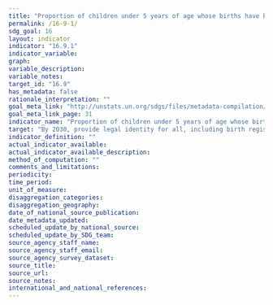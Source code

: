 ```yaml
---
title: "Proportion of children under 5 years of age whose births have been registered with a civil authority, by age"
permalink: /16-9-1/
sdg_goal: 16
layout: indicator
indicator: "16.9.1"
indicator_variable: 
graph: 
variable_description: 
variable_notes: 
target_id: "16.9"
has_metadata: false
rationale_interpretation: ""
goal_meta_link: "http://unstats.un.org/sdgs/files/metadata-compilation/Metadata-Goal-16.pdf"
goal_meta_link_page: 31
indicator_name: "Proportion of children under 5 years of age whose births have been registered with a civil authority, by age"
target: "By 2030, provide legal identity for all, including birth registration."
indicator_definition: ""
actual_indicator_available: 
actual_indicator_available_description: 
method_of_computation: ""
comments_and_limitations: 
periodicity: 
time_period: 
unit_of_measure: 
disaggregation_categories: 
disaggregation_geography: 
date_of_national_source_publication: 
date_metadata_updated: 
scheduled_update_by_national_source: 
scheduled_update_by_SDG_team: 
source_agency_staff_name: 
source_agency_staff_email: 
source_agency_survey_dataset: 
source_title: 
source_url: 
source_notes: 
international_and_national_references: 
---
```


